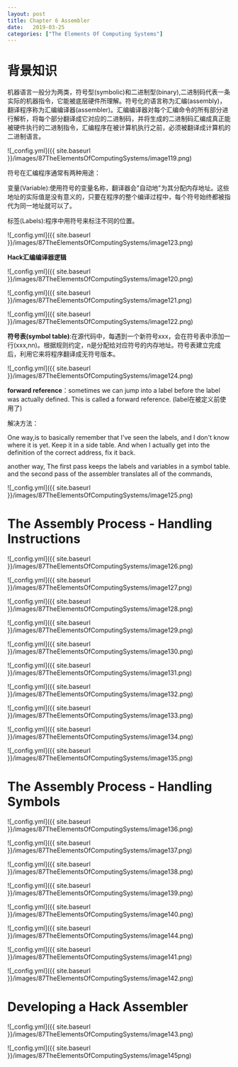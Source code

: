 ```yaml
---
layout: post
title: Chapter 6 Assembler
date:   2019-03-25
categories: ["The Elements Of Computing Systems"]
---
```


# 背景知识

机器语言一般分为两类，符号型(symbolic)和二进制型(binary),二进制码代表一条实际的机器指令，它能被底层硬件所理解。符号化的语言称为汇编(assembly)，翻译程序称为汇编编译器(assembler)。汇编编译器对每个汇编命令的所有部分进行解析，将每个部分翻译成它对应的二进制码，并将生成的二进制码汇编成真正能被硬件执行的二进制指令，汇编程序在被计算机执行之前，必须被翻译成计算机的二进制语言。

![_config.yml]({{ site.baseurl }}/images/87TheElementsOfComputingSystems/image119.png)

符号在汇编程序通常有两种用途：  

变量(Variable):使用符号的变量名称，翻译器会"自动地"为其分配内存地址。这些地址的实际值是没有意义的，只要在程序的整个编译过程中，每个符号始终都被指代为同一地址就可以了。

标签(Labels):程序中用符号来标注不同的位置。

![_config.yml]({{ site.baseurl }}/images/87TheElementsOfComputingSystems/image123.png)

**Hack汇编编译器逻辑**

![_config.yml]({{ site.baseurl }}/images/87TheElementsOfComputingSystems/image120.png)  

![_config.yml]({{ site.baseurl }}/images/87TheElementsOfComputingSystems/image121.png)  

![_config.yml]({{ site.baseurl }}/images/87TheElementsOfComputingSystems/image122.png)  

**符号表(symbol table)**:在源代码中，每遇到一个新符号xxx，会在符号表中添加一行(xxx,nn)。根据规则约定，n是分配给对应符号的内存地址。符号表建立完成后，利用它来将程序翻译成无符号版本。

![_config.yml]({{ site.baseurl }}/images/87TheElementsOfComputingSystems/image124.png)


**forward reference**：sometimes we can jump into a label before the label was actually defined. This is called a forward reference. (label在被定义前使用了)

解决方法：  

One way,is to basically remember that I've seen the labels, and I don't know where it is yet. Keep it in a side table. And when I actually get into the definition of the correct address, fix it back.

another way, The first pass keeps the labels and variables in a symbol table. and the second pass of the assembler translates all of the commands,

![_config.yml]({{ site.baseurl }}/images/87TheElementsOfComputingSystems/image125.png)

#  The Assembly Process - Handling Instructions

![_config.yml]({{ site.baseurl }}/images/87TheElementsOfComputingSystems/image126.png)  

![_config.yml]({{ site.baseurl }}/images/87TheElementsOfComputingSystems/image127.png)  

![_config.yml]({{ site.baseurl }}/images/87TheElementsOfComputingSystems/image128.png)  

![_config.yml]({{ site.baseurl }}/images/87TheElementsOfComputingSystems/image129.png)   

![_config.yml]({{ site.baseurl }}/images/87TheElementsOfComputingSystems/image130.png)  

![_config.yml]({{ site.baseurl }}/images/87TheElementsOfComputingSystems/image131.png)  

![_config.yml]({{ site.baseurl }}/images/87TheElementsOfComputingSystems/image132.png)  

![_config.yml]({{ site.baseurl }}/images/87TheElementsOfComputingSystems/image133.png)  

![_config.yml]({{ site.baseurl }}/images/87TheElementsOfComputingSystems/image134.png)  

![_config.yml]({{ site.baseurl }}/images/87TheElementsOfComputingSystems/image135.png)  

#  The Assembly Process - Handling Symbols

![_config.yml]({{ site.baseurl }}/images/87TheElementsOfComputingSystems/image136.png)  


![_config.yml]({{ site.baseurl }}/images/87TheElementsOfComputingSystems/image137.png)  

![_config.yml]({{ site.baseurl }}/images/87TheElementsOfComputingSystems/image138.png)  

![_config.yml]({{ site.baseurl }}/images/87TheElementsOfComputingSystems/image139.png)  

![_config.yml]({{ site.baseurl }}/images/87TheElementsOfComputingSystems/image140.png)  

![_config.yml]({{ site.baseurl }}/images/87TheElementsOfComputingSystems/image144.png)  

![_config.yml]({{ site.baseurl }}/images/87TheElementsOfComputingSystems/image141.png)  

![_config.yml]({{ site.baseurl }}/images/87TheElementsOfComputingSystems/image142.png)  

# Developing a Hack Assembler  

![_config.yml]({{ site.baseurl }}/images/87TheElementsOfComputingSystems/image143.png)  

![_config.yml]({{ site.baseurl }}/images/87TheElementsOfComputingSystems/image145png) 
